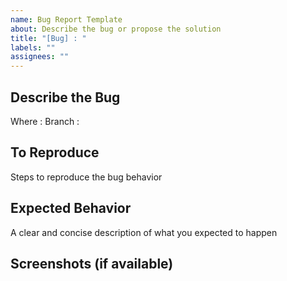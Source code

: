 ```yaml
---
name: Bug Report Template
about: Describe the bug or propose the solution
title: "[Bug] : "
labels: ""
assignees: ""
---
```


## Describe the Bug

Where :
Branch :

## To Reproduce

Steps to reproduce the bug behavior

## Expected Behavior

A clear and concise description of what you expected to happen

## Screenshots (if available)
